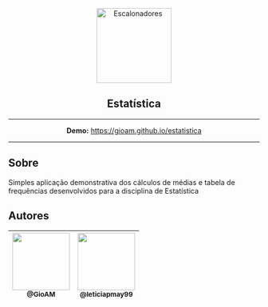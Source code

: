 <div align="center">
  <img src="https://gioam.github.io/estatistica/img/sinais.png" width=150px height=150px alt="Escalonadores" />
</div>

<h2 align="center">Estatística</h2>

<div align="center">

-------------------- 

**Demo:** https://gioam.github.io/estatistica

--------------------

</div>

## Sobre

Simples aplicação demonstrativa dos cálculos de médias e tabela de frequências desenvolvidos para a disciplina de Estatística

## Autores

  | [<img src="https://avatars3.githubusercontent.com/u/34317514?s=400&v=4" width=115><br><sub>@GioAM</sub>](https://github.com/GioAM) | [<img src="https://avatars3.githubusercontent.com/u/43357500?s=400&v=4" width=115><br><sub>@leticiapmay99</sub>](https://github.com/leticiapmay99) |
  | :---: | :---: |
